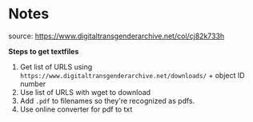 # Notes
source: https://www.digitaltransgenderarchive.net/col/cj82k733h

**Steps to get textfiles**
1. Get list of URLS using `https://www.digitaltransgenderarchive.net/downloads/` + object ID number
1. Use list of URLS with wget to download
1. Add `.pdf` to filenames so they're recognized as pdfs.
1. Use online converter for pdf to txt
